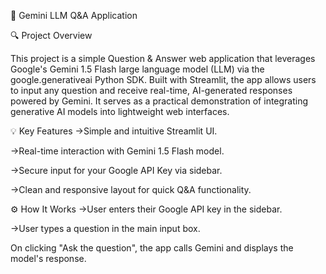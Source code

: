 🤖 Gemini LLM Q&A Application

🔍 Project Overview

This project is a simple Question & Answer web application that leverages Google's Gemini 1.5 Flash large language model (LLM) via the google.generativeai Python SDK. Built with Streamlit, the app allows users to input any question and receive real-time, AI-generated responses powered by Gemini. It serves as a practical demonstration of integrating generative AI models into lightweight web interfaces.

💡 Key Features
->Simple and intuitive Streamlit UI.

->Real-time interaction with Gemini 1.5 Flash model.

->Secure input for your Google API Key via sidebar.

->Clean and responsive layout for quick Q&A functionality.

⚙️ How It Works
->User enters their Google API key in the sidebar.

->User types a question in the main input box.

On clicking "Ask the question", the app calls Gemini and displays the model's response.
